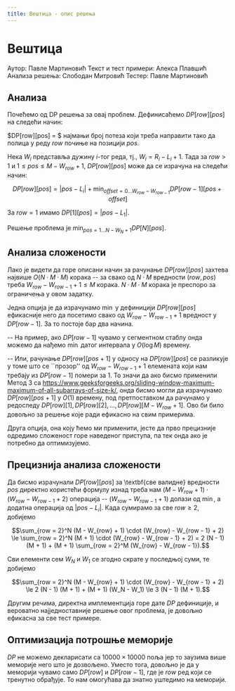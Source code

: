 ```yaml
---
title: Вештица - опис решења
---
```


# Вештица

Аутор: Павле Мартиновић
Текст и тест примери: Алекса Плавшић
Анализа решења: Слободан Митровић
Тестер: Павле Мартиновић

## Анализа
Почећемо од DP решења за овај проблем. Дефинисаћемо $DP[row][pos]$ на следећи начин:

$DP[row][pos] = $ најмањи број потеза који треба направити тако да полица у реду $row$ почиње на позицији $pos$.

Нека $W_i$ представља дужину $i$-тог реда, тј., $W_i = R_i - L_i + 1$. Тада за $row > 1$ и $1 \le pos \le M - W_{row} + 1$, $DP[row][pos]$ може да се израчуна на следећи начин:

$$DP[row][pos] = |pos - L_i| + \min_{offset = 0 \ldots W_{row} - W_{row - 1}} DP[row - 1][pos + offset]$$

За $row = 1$ имамо $DP[1][pos] = |pos - L_1|$.

Решење проблема је $\min_{pos = 1 \ldots N - W_N + 1} DP[N][pos]$.

## Анализа сложености
Лако је видети да горе описани начин за рачунање $DP[row][pos]$ захтева највише $O(N \cdot M \cdot M)$ корака -- за свако од $N \cdot M$ вредности $(row, pos)$ треба $W_{row} - W_{row - 1} + 1 \le M$ корака. $N \cdot M \cdot M$ корака је преспоро за ограничења у овом задатку.

Једна опција је да израчунамо $\min$ у дефиницији $DP[row][pos]$ ефикасније него да посетимо свако од $W_{row} - W_{row - 1} + 1$ вредност у $DP[row - 1]$. За то постоје бар два начина.

-- На пример, ако $DP[row - 1]$ чувамо у сегментном стаблу онда можемо да нађемо $\min$ датог интервала у $O(\log M)$ времену.

-- Или, рачунање $DP[row][pos + 1]$ у односу на $DP[row][pos]$ се разликује у томе што се ``прозор'' од $W_{row} - W_{row - 1} + 1$ елемената који нам требају из $DP[row - 1]$ помери за $1$. То значи да ако бисмо применили Метод 3 са https://www.geeksforgeeks.org/sliding-window-maximum-maximum-of-all-subarrays-of-size-k/, онда бисмо могли да израчунамо $DP[row][pos + 1]$ у $O(1)$ времену, под претпоставком да рачунамо у редоследу $DP[row][1], DP[row][2], \ldots, DP[row][M - W_{row} + 1]$. Ово би било довољно за решење које ради ефикасно на свим примерима.

Друга опција, она коју ћемо ми применити, јесте да прво прецизније одредимо сложеност горе наведеног приступа, па тек онда ако је потребно да оптимизујемо.

## Прецизнија анализа сложености
Да бисмо израчунали $DP[row][pos]$ за \textbf{све валидне} вредности $pos$ директно користећи формулу изнад треба нам $(M - W_{row} + 1) \cdot (W_{row} - W_{row - 1} + 2)$ операција -- $(W_{row} - W_{row - 1} + 1)$ долази од $\min$, а додатна операција од $|pos - L_i|$. Када сумирамо за све $row \ge 2$, добијемо

$$\sum_{row = 2}^N (M - W_{row} + 1) \cdot (W_{row} - W_{row - 1} + 2) \le \sum_{row = 2}^N (M + 1) \cdot (W_{row} - W_{row - 1} + 2) = 2 (N - 1) (M + 1) + (M + 1) \sum_{row = 2}^M (W_{row} - W_{row - 1}).$$

Сви елементи сем $W_N$ и $W_1$ се згодно скрате у последњој суми, те добијемо

$$\sum_{row = 2}^N (M - W_{row} + 1) \cdot (W_{row} - W_{row - 1} + 2) \le 2 (N - 1) (M + 1) + (M + 1) (W_N - W_1) \le 3 (N - 1) (M + 1).$$

Другим речима, директна имплементција горе дате $DP$ дефиниције, и вероватно најједноставније решење овог проблема, је довољно ефикасна за све тест примере.

## Оптимизација потрошње меморије
$DP$ не можемо декларисати са $10000 \times 10000$ поља јер то заузима више меморије него што је дозвољено. Уместо тога, довољно је да у меморији чувамо само $DP[row]$ и $DP[row - 1]$, где је $row$ ред који се тренутно обрађује. То нам омогућава да знатно уштедимо на меморији.
